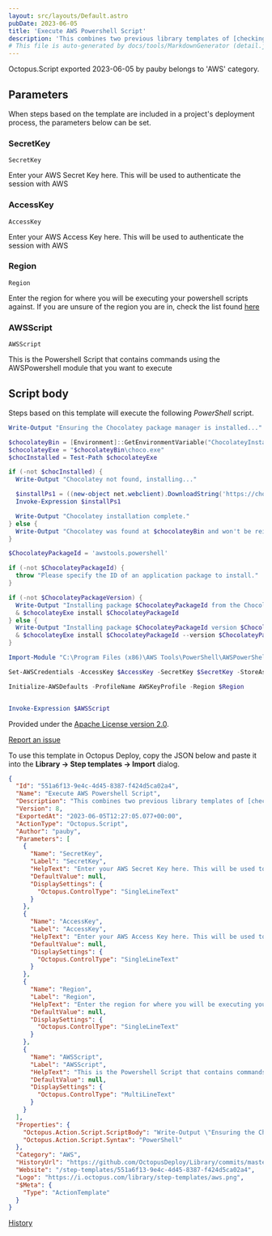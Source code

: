 ```yaml
---
layout: src/layouts/Default.astro
pubDate: 2023-06-05
title: 'Execute AWS Powershell Script'
description: 'This combines two previous library templates of [checking for Chocolatey being installed](https://library.octopus.com//step-templates/c364b0a5-a0b7-48f8-a1a4-35e9f54a82d3/actiontemplate-chocolatey-ensure-installed), and [installing something via Chocolatey](https://library.octopus.com/step-templates/b2385b12-e5b5-440f-bed8-6598c29b2528/actiontemplate-chocolatey-install-package), in this case awstools.powershell, and then adds on a third piece of running a custom Powershell script using AWS Powershell tools'
# This file is auto-generated by docs/tools/MarkdownGenerator (detail.js)
---
```


Octopus.Script exported 2023-06-05 by pauby belongs to 'AWS' category.

## Parameters

When steps based on the template are included in a project's deployment process, the parameters below can be set.


<div class="param">

### SecretKey

`SecretKey`

Enter your AWS Secret Key here. This will be used to authenticate the session with AWS

</div>
        
<div class="param">

### AccessKey

`AccessKey`

Enter your AWS Access Key here. This will be used to authenticate the session with AWS

</div>
        
<div class="param">

### Region

`Region`

Enter the region for where you will be executing your powershell scripts against. If you are unsure of the region you are in, check the list found [here](http://docs.aws.amazon.com/AWSEC2/latest/UserGuide/using-regions-availability-zones.html)

</div>
        
<div class="param">

### AWSScript

`AWSScript`

This is the Powershell Script that contains commands using the AWSPowershell module that you want to execute

</div>
        

## Script body

Steps based on this template will execute the following *PowerShell* script.

```PowerShell
Write-Output "Ensuring the Chocolatey package manager is installed..."

$chocolateyBin = [Environment]::GetEnvironmentVariable("ChocolateyInstall", "Machine") + "\bin"
$chocolateyExe = "$chocolateyBin\choco.exe"
$chocInstalled = Test-Path $chocolateyExe

if (-not $chocInstalled) {
  Write-Output "Chocolatey not found, installing..."

  $installPs1 = ((new-object net.webclient).DownloadString('https://chocolatey.org/install.ps1'))
  Invoke-Expression $installPs1

  Write-Output "Chocolatey installation complete."
} else {
  Write-Output "Chocolatey was found at $chocolateyBin and won't be reinstalled."
}

$ChocolateyPackageId = 'awstools.powershell'

if (-not $ChocolateyPackageId) {
  throw "Please specify the ID of an application package to install."
}

if (-not $ChocolateyPackageVersion) {
  Write-Output "Installing package $ChocolateyPackageId from the Chocolatey package repository..."
  & $chocolateyExe install $ChocolateyPackageId
} else {
  Write-Output "Installing package $ChocolateyPackageId version $ChocolateyPackageVersion from the Chocolatey package repository..."
  & $chocolateyExe install $ChocolateyPackageId --version $ChocolateyPackageVersion
}

Import-Module "C:\Program Files (x86)\AWS Tools\PowerShell\AWSPowerShell\AWSPowerShell.psd1"

Set-AWSCredentials -AccessKey $AccessKey -SecretKey $SecretKey -StoreAs AWSKeyProfile

Initialize-AWSDefaults -ProfileName AWSKeyProfile -Region $Region


Invoke-Expression $AWSScript
```

Provided under the [Apache License version 2.0](https://github.com/OctopusDeploy/Library/blob/master/LICENSE.txt).

[Report an issue](https://github.com/OctopusDeploy/Library/issues/new?assignees=&labels=&projects=&template=bug-report.yml&title=Issue%20with%20Execute%20AWS%20Powershell%20Script&step-template=Execute%20AWS%20Powershell%20Script)

<div class="get-json">

To use this template in Octopus Deploy, copy the JSON below and paste it into the **Library → Step templates → Import** dialog.

```json
{
  "Id": "551a6f13-9e4c-4d45-8387-f424d5ca02a4",
  "Name": "Execute AWS Powershell Script",
  "Description": "This combines two previous library templates of [checking for Chocolatey being installed](https://library.octopus.com//step-templates/c364b0a5-a0b7-48f8-a1a4-35e9f54a82d3/actiontemplate-chocolatey-ensure-installed), and [installing something via Chocolatey](https://library.octopus.com/step-templates/b2385b12-e5b5-440f-bed8-6598c29b2528/actiontemplate-chocolatey-install-package), in this case awstools.powershell, and then adds on a third piece of running a custom Powershell script using AWS Powershell tools",
  "Version": 8,
  "ExportedAt": "2023-06-05T12:27:05.077+00:00",
  "ActionType": "Octopus.Script",
  "Author": "pauby",
  "Parameters": [
    {
      "Name": "SecretKey",
      "Label": "SecretKey",
      "HelpText": "Enter your AWS Secret Key here. This will be used to authenticate the session with AWS",
      "DefaultValue": null,
      "DisplaySettings": {
        "Octopus.ControlType": "SingleLineText"
      }
    },
    {
      "Name": "AccessKey",
      "Label": "AccessKey",
      "HelpText": "Enter your AWS Access Key here. This will be used to authenticate the session with AWS",
      "DefaultValue": null,
      "DisplaySettings": {
        "Octopus.ControlType": "SingleLineText"
      }
    },
    {
      "Name": "Region",
      "Label": "Region",
      "HelpText": "Enter the region for where you will be executing your powershell scripts against. If you are unsure of the region you are in, check the list found [here](http://docs.aws.amazon.com/AWSEC2/latest/UserGuide/using-regions-availability-zones.html)",
      "DefaultValue": null,
      "DisplaySettings": {
        "Octopus.ControlType": "SingleLineText"
      }
    },
    {
      "Name": "AWSScript",
      "Label": "AWSScript",
      "HelpText": "This is the Powershell Script that contains commands using the AWSPowershell module that you want to execute",
      "DefaultValue": null,
      "DisplaySettings": {
        "Octopus.ControlType": "MultiLineText"
      }
    }
  ],
  "Properties": {
    "Octopus.Action.Script.ScriptBody": "Write-Output \"Ensuring the Chocolatey package manager is installed...\"\n\n$chocolateyBin = [Environment]::GetEnvironmentVariable(\"ChocolateyInstall\", \"Machine\") + \"\\bin\"\n$chocolateyExe = \"$chocolateyBin\\choco.exe\"\n$chocInstalled = Test-Path $chocolateyExe\n\nif (-not $chocInstalled) {\n  Write-Output \"Chocolatey not found, installing...\"\n\n  $installPs1 = ((new-object net.webclient).DownloadString('https://chocolatey.org/install.ps1'))\n  Invoke-Expression $installPs1\n\n  Write-Output \"Chocolatey installation complete.\"\n} else {\n  Write-Output \"Chocolatey was found at $chocolateyBin and won't be reinstalled.\"\n}\n\n$ChocolateyPackageId = 'awstools.powershell'\n\nif (-not $ChocolateyPackageId) {\n  throw \"Please specify the ID of an application package to install.\"\n}\n\nif (-not $ChocolateyPackageVersion) {\n  Write-Output \"Installing package $ChocolateyPackageId from the Chocolatey package repository...\"\n  & $chocolateyExe install $ChocolateyPackageId\n} else {\n  Write-Output \"Installing package $ChocolateyPackageId version $ChocolateyPackageVersion from the Chocolatey package repository...\"\n  & $chocolateyExe install $ChocolateyPackageId --version $ChocolateyPackageVersion\n}\n\nImport-Module \"C:\\Program Files (x86)\\AWS Tools\\PowerShell\\AWSPowerShell\\AWSPowerShell.psd1\"\n\nSet-AWSCredentials -AccessKey $AccessKey -SecretKey $SecretKey -StoreAs AWSKeyProfile\n\nInitialize-AWSDefaults -ProfileName AWSKeyProfile -Region $Region\n\n\nInvoke-Expression $AWSScript",
    "Octopus.Action.Script.Syntax": "PowerShell"
  },
  "Category": "AWS",
  "HistoryUrl": "https://github.com/OctopusDeploy/Library/commits/master/step-templates//opt/buildagent/work/75443764cd38076d/step-templates/aws-execute-powershell.json",
  "Website": "/step-templates/551a6f13-9e4c-4d45-8387-f424d5ca02a4",
  "Logo": "https://i.octopus.com/library/step-templates/aws.png",
  "$Meta": {
    "Type": "ActionTemplate"
  }
}
```

[History](https://github.com/OctopusDeploy/Library/commits/master/step-templates/https://github.com/OctopusDeploy/Library/commits/master/step-templates//opt/buildagent/work/75443764cd38076d/step-templates/aws-execute-powershell.json)

</div>
